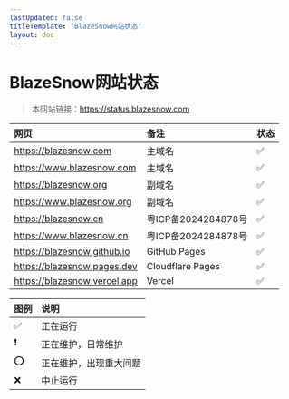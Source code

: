```yaml
---
lastUpdated: false
titleTemplate: 'BlazeSnow网站状态'
layout: doc
---
```


# BlazeSnow网站状态

> 本网站链接：<https://status.blazesnow.com>

| 网页                           | 备注                | 状态 |
| :----------------------------- | :------------------ | :--- |
| <https://blazesnow.com>        | 主域名              | ✅    |
| <https://www.blazesnow.com>    | 主域名              | ✅    |
| <https://blazesnow.org>        | 副域名              | ✅    |
| <https://www.blazesnow.org>    | 副域名              | ✅    |
| <https://blazesnow.cn>         | 粤ICP备2024284878号 | ✅    |
| <https://www.blazesnow.cn>     | 粤ICP备2024284878号 | ✅    |
| <https://blazesnow.github.io>  | GitHub Pages        | ✅    |
| <https://blazesnow.pages.dev>  | Cloudflare Pages    | ✅    |
| <https://blazesnow.vercel.app> | Vercel              | ✅    |

| 图例 | 说明                   |
| :--- | :--------------------- |
| ✅    | 正在运行               |
| ❗    | 正在维护，日常维护     |
| ⭕️    | 正在维护，出现重大问题 |
| ❌    | 中止运行               |